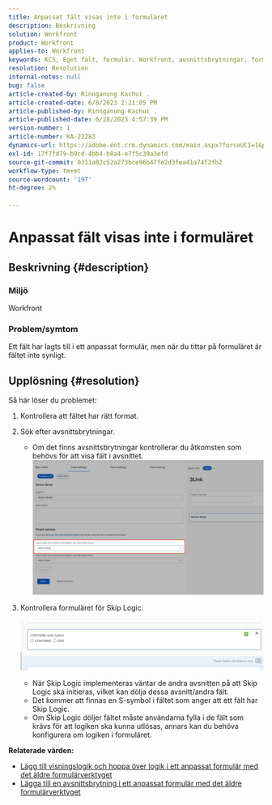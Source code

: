 ```yaml
---
title: Anpassat fält visas inte i formuläret
description: Beskrivning
solution: Workfront
product: Workfront
applies-to: Workfront
keywords: KCS, Eget fält, formulär, Workfront, avsnittsbrytningar, formulärbyggare, hopplogik
resolution: Resolution
internal-notes: null
bug: false
article-created-by: Rinnganung Kachui .
article-created-date: 6/8/2023 2:21:05 PM
article-published-by: Rinnganung Kachui .
article-published-date: 6/28/2023 4:57:39 PM
version-number: 1
article-number: KA-22283
dynamics-url: https://adobe-ent.crm.dynamics.com/main.aspx?forceUCI=1&pagetype=entityrecord&etn=knowledgearticle&id=193690ad-0706-ee11-8f6e-6045bd006793
exl-id: 17f7fd79-b9cd-4bb4-b8a4-e7f5c39a3efd
source-git-commit: 0311a02c52a273bce96b47fe2d3fea41a74f2fb2
workflow-type: tm+mt
source-wordcount: '197'
ht-degree: 2%

---
```


# Anpassat fält visas inte i formuläret

## Beskrivning {#description}


### <b>Miljö</b>

Workfront

### <b>Problem/symtom</b>

Ett fält har lagts till i ett anpassat formulär, men när du tittar på formuläret är fältet inte synligt.


## Upplösning {#resolution}


Så här löser du problemet:

1. Kontrollera att fältet har rätt format.
2. Sök efter avsnittsbrytningar.

   - Om det finns avsnittsbrytningar kontrollerar du åtkomsten som behövs för att visa fält i avsnittet.                     ![](assets/f585c275-ad15-ee11-8f6e-6045bd006793.png)
3. Kontrollera formuläret för Skip Logic.                                                                                                                                               ![](assets/6067dbce-ad15-ee11-8f6e-6045bd006793.png)
   - När Skip Logic implementeras väntar de andra avsnitten på att Skip Logic ska initieras, vilket kan dölja dessa avsnitt/andra fält.
   - Det kommer att finnas en S-symbol i fältet som anger att ett fält har Skip Logic.
   - Om Skip Logic döljer fältet måste användarna fylla i de fält som krävs för att logiken ska kunna utlösas, annars kan du behöva konfigurera om logiken i formuläret.


<b>Relaterade värden:</b>

- [Lägg till visningslogik och hoppa över logik i ett anpassat formulär med det äldre formulärverktyget](https://experienceleague.adobe.com/docs/workfront/using/administration-and-setup/customize/custom-forms/custom-form-builder/use-the-custom-form-builder/display-or-skip-logic-custom-form.html)
- [Lägga till en avsnittsbrytning i ett anpassat formulär med det äldre formulärverktyget](https://experienceleague.adobe.com/docs/workfront/using/administration-and-setup/customize/custom-forms/custom-form-builder/use-the-custom-form-builder/add-a-section-break-to-a-custom-form.htm)
